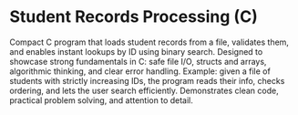 # Student Records Processing (C)

Compact C program that loads student records from a file, validates them, and enables instant lookups by ID using binary search. Designed to showcase strong fundamentals in C: safe file I/O, structs and arrays, algorithmic thinking, and clear error handling. Example: given a file of students with strictly increasing IDs, the program reads their info, checks ordering, and lets the user search efficiently. Demonstrates clean code, practical problem solving, and attention to detail.
